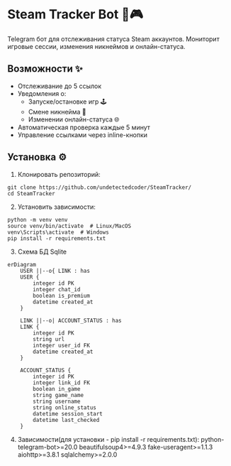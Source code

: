 # Steam Tracker Bot 🤖🎮

Telegram бот для отслеживания статуса Steam аккаунтов. Мониторит игровые сессии, изменения никнеймов и онлайн-статуса.

## Возможности ✨
- Отслеживание до 5 ссылок
- Уведомления о:
  - Запуске/остановке игр 🕹️
  - Смене никнейма 📛
  - Изменении онлайн-статуса 🌐
- Автоматическая проверка каждые 5 минут
- Управление ссылками через inline-кнопки

## Установка ⚙️

1. Клонировать репозиторий:
```
git clone https://github.com/undetectedcoder/SteamTracker/
cd SteamTracker
```
2. Установить зависимости:
```
python -m venv venv
source venv/bin/activate  # Linux/MacOS
venv\Scripts\activate  # Windows
pip install -r requirements.txt
```
3. Схема БД Sqlite
```
erDiagram
    USER ||--o{ LINK : has
    USER {
        integer id PK
        integer chat_id
        boolean is_premium
        datetime created_at
    }
    
    LINK ||--o| ACCOUNT_STATUS : has
    LINK {
        integer id PK
        string url
        integer user_id FK
        datetime created_at
    }
    
    ACCOUNT_STATUS {
        integer id PK
        integer link_id FK
        boolean in_game
        string game_name
        string username
        string online_status
        datetime session_start
        datetime last_checked
    }
```
4. Зависимости(для установки - pip install -r requirements.txt):
python-telegram-bot>=20.0
beautifulsoup4>=4.9.3
fake-useragent>=1.1.3
aiohttp>=3.8.1
sqlalchemy>=2.0.0

